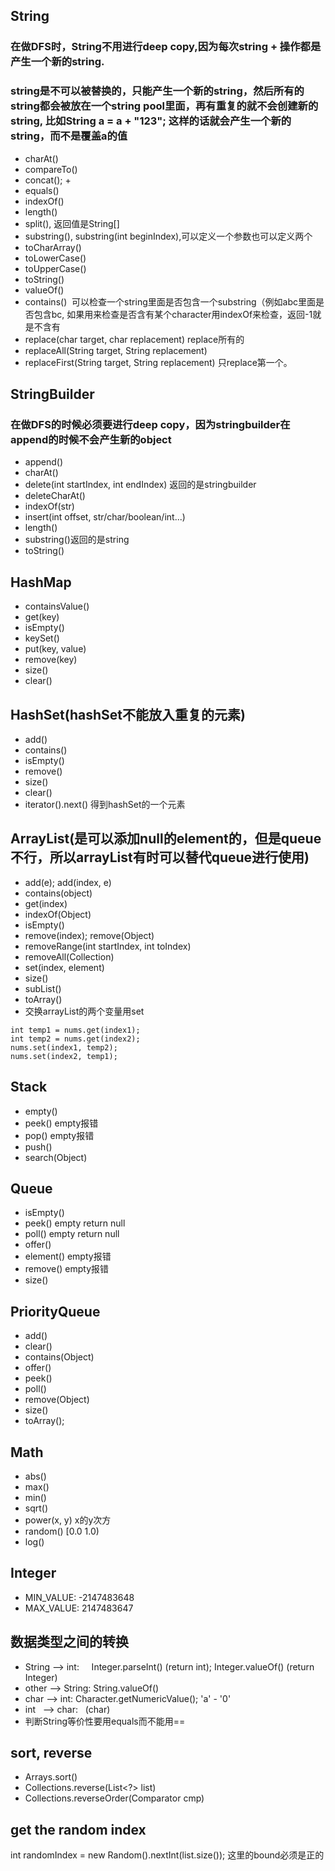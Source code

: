 String
----
### 在做DFS时，String不用进行deep copy,因为每次string + 操作都是产生一个新的string.
### string是不可以被替换的，只能产生一个新的string，然后所有的string都会被放在一个string pool里面，再有重复的就不会创建新的string, 比如String a = a + "123"; 这样的话就会产生一个新的string，而不是覆盖a的值
* charAt()
* compareTo()
* concat(); +
* equals()
* indexOf()
* length()
* split(), 返回值是String[]
* substring(), substring(int beginIndex),可以定义一个参数也可以定义两个
* toCharArray()
* toLowerCase()
* toUpperCase()
* toString()
* valueOf()
* contains()  可以检查一个string里面是否包含一个substring（例如abc里面是否包含bc, 如果用来检查是否含有某个character用indexOf来检查，返回-1就是不含有
* replace(char target, char replacement) replace所有的
* replaceAll(String target, String replacement)
* replaceFirst(String target, String replacement) 只replace第一个。

StringBuilder
----
### 在做DFS的时候必须要进行deep copy，因为stringbuilder在append的时候不会产生新的object
* append()
* charAt()
* delete(int startIndex, int endIndex) 返回的是stringbuilder
* deleteCharAt()
* indexOf(str)
* insert(int offset, str/char/boolean/int...)
* length()
* substring()返回的是string
* toString()

HashMap
----
* containsValue()
* get(key)
* isEmpty()
* keySet()
* put(key, value)
* remove(key)
* size()
* clear()

HashSet(hashSet不能放入重复的元素)
----
* add()
* contains()
* isEmpty()
* remove()
* size()
* clear()
* iterator().next() 得到hashSet的一个元素

ArrayList(是可以添加null的element的，但是queue不行，所以arrayList有时可以替代queue进行使用)
----
* add(e); add(index, e)
* contains(object)
* get(index)
* indexOf(Object)
* isEmpty()
* remove(index); remove(Object)
* removeRange(int startIndex, int toIndex)
* removeAll(Collection)
* set(index, element)
* size()
* subList()
* toArray()
* 交换arrayList的两个变量用set
```
int temp1 = nums.get(index1);
int temp2 = nums.get(index2);
nums.set(index1, temp2);
nums.set(index2, temp1);
```
Stack
----
* empty()
* peek()  empty报错
* pop() empty报错
* push()
* search(Object)

Queue
----
* isEmpty()
* peek()  empty return null
* poll() empty return null
* offer()
* element() empty报错
* remove() empty报错
* size()

PriorityQueue
----
* add()
* clear()
* contains(Object)
* offer()
* peek()
* poll()
* remove(Object)
* size()
* toArray();

Math
----
* abs()
* max()
* min()
* sqrt()
* power(x, y) x的y次方
* random() [0.0 1.0)
* log()

Integer
----
* MIN_VALUE: -2147483648
* MAX_VALUE: 2147483647

数据类型之间的转换
----
* String --> int:     Integer.parseInt() (return int); Integer.valueOf() (return Integer)
* other  --> String:  String.valueOf()
* char   --> int:     Character.getNumericValue(); 'a' - '0'
* int    --> char:    (char)
* 判断String等价性要用equals而不能用==

sort, reverse
----
* Arrays.sort()
* Collections.reverse(List<?> list)
* Collections.reverseOrder(Comparator<T> cmp)

get the random index
----
int randomIndex = new Random().nextInt(list.size());
这里的bound必须是正的
